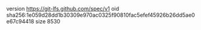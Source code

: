 version https://git-lfs.github.com/spec/v1
oid sha256:1e059d28dd1b30309e970ac0325f90810fac5efef45926b26dd5ae0e67c94418
size 8530
